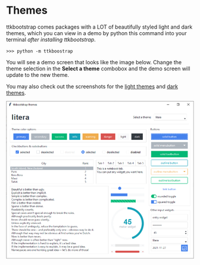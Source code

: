 # Themes

ttkbootstrap comes packages with a LOT of beautifully styled light and
dark themes, which you can view in a demo by python this command into
your terminal _after installing ttkbootstrap_.

```shell
>>> python -m ttkboostrap
```

You will see a demo screen that looks like the image below. Change the
theme selection in the **Select a theme** combobox and the demo screen
will update to the new theme.

You may also check out the screenshots for the [light themes](light.md) and 
[dark themes](dark.md).

![litera theme](../assets/themes/litera.png)

